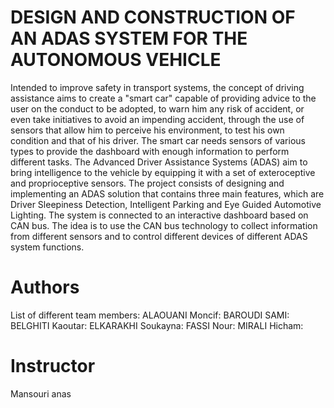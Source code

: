 # DESIGN AND CONSTRUCTION OF AN ADAS SYSTEM FOR THE AUTONOMOUS VEHICLE

Intended to improve safety in transport systems, the concept of driving assistance aims to create a "smart car" capable of providing advice to the user on the conduct to be adopted, to warn him any risk of accident, or even take initiatives to avoid an impending accident, through the use of sensors that allow him to perceive his environment, to test his own condition and that of his driver. The smart car needs sensors of various types to provide the dashboard with enough information to perform different tasks.
The Advanced Driver Assistance Systems (ADAS) aim to bring intelligence to the vehicle by equipping it with a set of exteroceptive and proprioceptive sensors.
The project consists of designing and implementing an ADAS solution that contains three main features, which are Driver Sleepiness Detection, Intelligent Parking and Eye Guided Automotive Lighting. The system is connected to an interactive dashboard based on CAN bus. The idea is to use the CAN bus technology to collect information from different sensors and to control different devices of different ADAS system functions.

# Authors 
List of different team members:
ALAOUANI Moncif: 
BAROUDI SAMI:
BELGHITI Kaoutar:
ELKARAKHI Soukayna:
FASSI Nour:
MIRALI Hicham: 


# Instructor
Mansouri anas 
